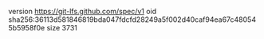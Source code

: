 version https://git-lfs.github.com/spec/v1
oid sha256:36113d581846819bda047fdcfd28249a5f002d40caf94ea67c480545b5958f0e
size 3731
